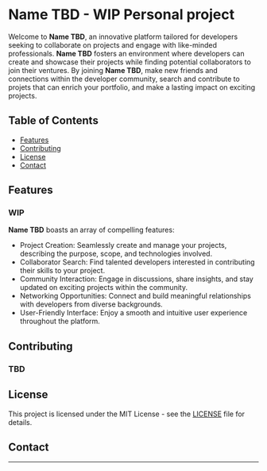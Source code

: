 # Name TBD - WIP Personal project

Welcome to **Name TBD**, an innovative platform tailored for developers seeking to collaborate on projects and engage with like-minded professionals. **Name TBD** fosters an environment where developers can create and showcase their projects while finding potential collaborators to join their ventures. By joining **Name TBD**, make new friends and connections within the developer community, search and contribute to projets that can enrich your portfolio, and make a lasting impact on exciting projects.

## Table of Contents

- [Features](#features)
- [Contributing](#contributing)
- [License](#license)
- [Contact](#contact)

## Features

### WIP

**Name TBD** boasts an array of compelling features:

- Project Creation: Seamlessly create and manage your projects, describing the purpose, scope, and technologies involved.
- Collaborator Search: Find talented developers interested in contributing their skills to your project.
- Community Interaction: Engage in discussions, share insights, and stay updated on exciting projects within the community.
- Networking Opportunities: Connect and build meaningful relationships with developers from diverse backgrounds.
- User-Friendly Interface: Enjoy a smooth and intuitive user experience throughout the platform.

## Contributing

### TBD

## License

This project is licensed under the MIT License - see the [LICENSE](LICENSE) file for details.

## Contact

****
